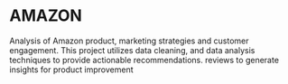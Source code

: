 # AMAZON
Analysis of Amazon product, marketing strategies and customer engagement. This project utilizes data cleaning, and data analysis techniques to provide actionable recommendations. reviews to generate insights for product improvement
